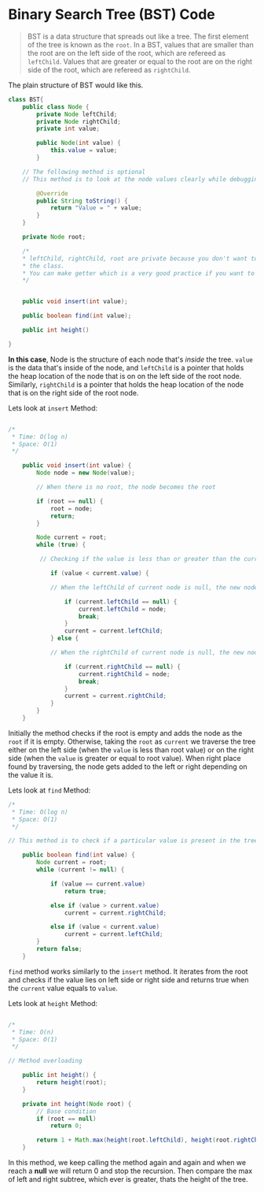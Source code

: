 # Binary Search Tree (BST) Code

> BST is a data structure that spreads out like a tree. The first element of the tree is known as the `root`. In a BST,
> values that are smaller than the root are on the left side of the root, which are refereed as `leftChild`.
> Values that are greater or equal to the root are on the right side of the root, which are refereed as `rightChild`.

The plain structure of BST would like this.

```java:BST.java
class BST{
    public class Node {
        private Node leftChild;
        private Node rightChild;
        private int value;

        public Node(int value) {
            this.value = value;
        }

    // The following method is optional
    // This method is to look at the node values clearly while debugging.

        @Override
        public String toString() {
            return "Value = " + value;
        }
    }

    private Node root;

    /*
    * leftChild, rightChild, root are private because you don't want to access them outside of
    * the class.
    * You can make getter which is a very good practice if you want to read private variables
    */


    public void insert(int value);

    public boolean find(int value);

    public int height()

}
```

**In this case**, Node is the structure of each node that's _inside_ the tree. `value` is the data that's inside of the node, and
`leftChild` is a pointer that holds the heap location of the node that is on on the left side of the root node. Similarly,
`rightChild` is a pointer that holds the heap location of the node that is on the right side of the root node.

Lets look at `insert` Method:

```JAVA:insert.java

/*
 * Time: O(log n)
 * Space: O(1)
 */

    public void insert(int value) {
        Node node = new Node(value);

        // When there is no root, the node becomes the root

        if (root == null) {
            root = node;
            return;
        }

        Node current = root;
        while (true) {

         // Checking if the value is less than or greater than the current

            if (value < current.value) {

            // When the leftChild of current node is null, the new node is placed over there

                if (current.leftChild == null) {
                    current.leftChild = node;
                    break;
                }
                current = current.leftChild;
            } else {

            // When the rightChild of current node is null, the new node is places over there

                if (current.rightChild == null) {
                    current.rightChild = node;
                    break;
                }
                current = current.rightChild;
            }
        }
    }
```

Initially the method checks if the root is empty and adds the node as the `root` if it is empty. Otherwise, taking the `root` as `current` we
traverse the tree either on the left side (when the `value` is less than root value) or on the right side (when the `value` is greater or equal
to root value). When right place found by traversing, the node gets added to the left or right depending on the value it is.

Lets look at `find` Method:

```JAVA:find.java
/*
 * Time: O(log n)
 * Space: O(1)
 */

// This method is to check if a particular value is present in the tree

    public boolean find(int value) {
        Node current = root;
        while (current != null) {

            if (value == current.value)
                return true;

            else if (value > current.value)
                current = current.rightChild;

            else if (value < current.value)
                current = current.leftChild;
        }
        return false;
    }
```

`find` method works similarly to the `insert` method. It iterates from the root and checks if the value lies on left side or
right side and returns true when the `current` value equals to `value`.

Lets look at `height` Method:

```JAVA:height.java

/*
 * Time: O(n)
 * Space: O(1)
 */

// Method overloading

    public int height() {
        return height(root);
    }

    private int height(Node root) {
        // Base condition
        if (root == null)
            return 0;

        return 1 + Math.max(height(root.leftChild), height(root.rightChild));
    }
```

In this method, we keep calling the method again and again and when we reach a **null** we will return 0 and stop the recursion.
Then compare the max of left and right subtree, which ever is greater, thats the height of the tree.